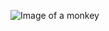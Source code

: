 ![Image of a monkey](https://img.welt.de/img/vermischtes/mobile166641813/3791621637-ci23x11-w1136/CRESTED-BLACK-MACAQUE.jpg)
